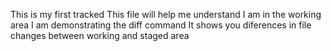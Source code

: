 
This is my first tracked 
This file will help me understand
I am in the working area
I am demonstrating the diff command
It shows you diferences in file changes between working and staged area
